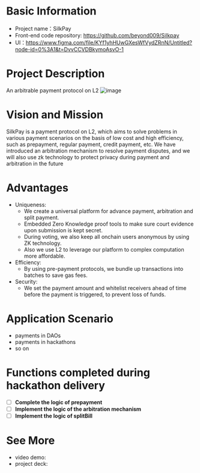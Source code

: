 # Basic Information
- Project name：SilkPay
- Front-end code repository: https://github.com/beyond009/Silkpay
- UI：https://www.figma.com/file/KYf1yhHUwGXesWfVydZRnN/Untitled?node-id=0%3A1&t=DvvCCVDBkymoAsvO-1

# Project Description
An arbitrable payment protocol on L2
![image](https://user-images.githubusercontent.com/8627464/227238947-879c85e1-a48b-4860-81a1-06d217943a5a.png)


# Vision and Mission
SilkPay is a payment protocol on L2, which aims to solve problems in various payment scenarios on the basis of low cost and high efficiency, such as prepayment, regular payment, credit payment, etc. We have introduced an arbitration mechanism to resolve payment disputes, and we will also use zk technology to protect privacy during payment and arbitration in the future

# Advantages
- Uniqueness: 
  - We create a universal platform for advance payment, arbitration and split payment. 
  - Embedded Zero Knowledge proof tools to make sure court evidence upon submission is kept secret.
  - During voting, we also keep all onchain users anonymous by using ZK technology.
  - Also we use L2 to leverage our platform to complex computation more affordable. 
- Efficiency:
  - By using pre-payment protocols, we bundle up transactions into batches to save gas fees.
- Security:
  - We set the payment amount and whitelist receivers ahead of time before the payment is triggered, to prevent loss of funds.

# Application Scenario
- payments in DAOs
- payments in hackathons
- so on

# Functions completed during hackathon delivery
- [ ] **Complete the logic of prepayment**
- [ ] **Implement the logic of the arbitration mechanism**
- [ ] **Implement the logic of splitBill**

# See More
- video demo: 
- project deck:
